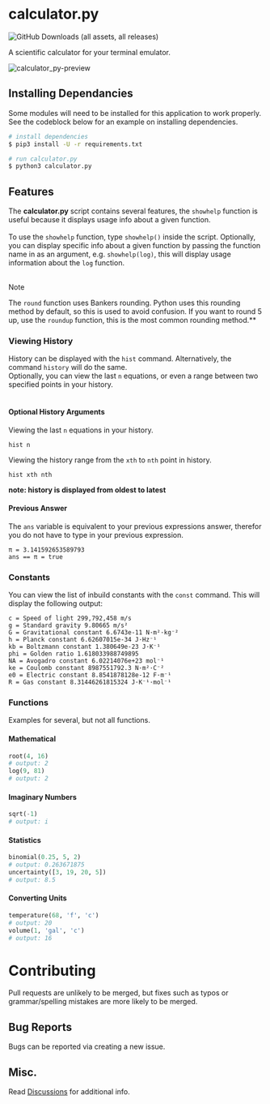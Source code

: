 # calculator.py
![GitHub Downloads (all assets, all releases)](https://img.shields.io/github/downloads/xyzpw/calculator.py/total)<br>

A scientific calculator for your terminal emulator.<br>

![calculator_py-preview](https://github.com/xyzpw/calculator.py/assets/76017734/d7ef5ae7-1601-4722-a7d4-66e1442f2dc4)
## Installing Dependancies
Some modules will need to be installed for this application to work properly. See the codeblock below for an example on installing dependencies.
```sh
# install dependencies
$ pip3 install -U -r requirements.txt

# run calculator.py
$ python3 calculator.py
```
## Features
The **calculator.py** script contains several features, the `showhelp` function is useful because it displays usage info about a given function.<br><br>
To use the `showhelp` function, type `showhelp()` inside the script. Optionally, you can display specific info about a given function by passing the function name in as an argument, e.g. `showhelp(log)`, this will display usage information about the `log` function.<br><br>
> [!NOTE]
> The `round` function uses Bankers rounding. Python uses this rounding method by default, so this is used to avoid confusion.
> If you want to round 5 up, use the `roundup` function, this is the most common rounding method.**

### Viewing History
History can be displayed with the `hist` command. Alternatively, the command `history` will do the same.<br>
Optionally, you can view the last `n` equations, or even a range between two specified points in your history.<br><br>

#### Optional History Arguments
Viewing the last `n` equations in your history.
```text
hist n
```
Viewing the history range from the `xth` to `nth` point in history.
```text
hist xth nth
```
**note: history is displayed from oldest to latest**

#### Previous Answer
The `ans` variable is equivalent to your previous expressions answer, therefor you do not have to type in your previous expression.<br>
```text
π = 3.141592653589793
ans == π = true
```

### Constants
You can view the list of inbuild constants with the `const` command. This will display the following output:
```text
c = Speed of light 299,792,458 m/s
g = Standard gravity 9.80665 m/s²
G = Gravitational constant 6.6743e-11 N·m²·kg⁻²
h = Planck constant 6.62607015e-34 J·Hz⁻¹
kb = Boltzmann constant 1.380649e-23 J·K⁻¹
phi = Golden ratio 1.618033988749895
NA = Avogadro constant 6.02214076e+23 mol⁻¹
ke = Coulomb constant 8987551792.3 N·m²·C⁻²
e0 = Electric constant 8.8541878128e-12 F·m⁻¹
R = Gas constant 8.31446261815324 J·K⁻¹·mol⁻¹
```
### Functions
Examples for several, but not all functions.
#### Mathematical
```python
root(4, 16)
# output: 2
log(9, 81)
# output: 2
```
#### Imaginary Numbers
```python
sqrt(-1)
# output: i
```
#### Statistics
```python
binomial(0.25, 5, 2)
# output: 0.263671875
uncertainty([3, 19, 20, 5])
# output: 8.5
```
#### Converting Units
```python
temperature(68, 'f', 'c')
# output: 20
volume(1, 'gal', 'c')
# output: 16
```


# Contributing
Pull requests are unlikely to be merged, but fixes such as typos or grammar/spelling mistakes are more likely to be merged.<br>
## Bug Reports
Bugs can be reported via creating a new issue.<br>
## Misc.
Read [Discussions](https://github.com/xyzpw/calculator.py/discussions/2) for additional info.
